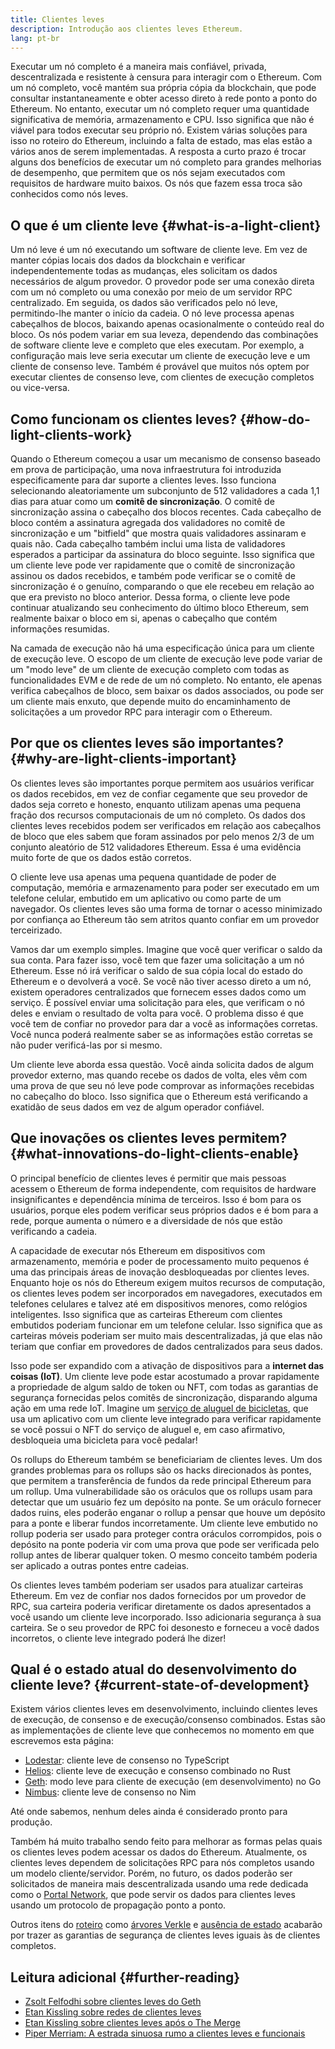 ```yaml
---
title: Clientes leves
description: Introdução aos clientes leves Ethereum.
lang: pt-br
---
```


Executar um nó completo é a maneira mais confiável, privada, descentralizada e resistente à censura para interagir com o Ethereum. Com um nó completo, você mantém sua própria cópia da blockchain, que pode consultar instantaneamente e obter acesso direto à rede ponto a ponto do Ethereum. No entanto, executar um nó completo requer uma quantidade significativa de memória, armazenamento e CPU. Isso significa que não é viável para todos executar seu próprio nó. Existem várias soluções para isso no roteiro do Ethereum, incluindo a falta de estado, mas elas estão a vários anos de serem implementadas. A resposta a curto prazo é trocar alguns dos benefícios de executar um nó completo para grandes melhorias de desempenho, que permitem que os nós sejam executados com requisitos de hardware muito baixos. Os nós que fazem essa troca são conhecidos como nós leves.

## O que é um cliente leve {#what-is-a-light-client}

Um nó leve é um nó executando um software de cliente leve. Em vez de manter cópias locais dos dados da blockchain e verificar independentemente todas as mudanças, eles solicitam os dados necessários de algum provedor. O provedor pode ser uma conexão direta com um nó completo ou uma conexão por meio de um servidor RPC centralizado. Em seguida, os dados são verificados pelo nó leve, permitindo-lhe manter o início da cadeia. O nó leve processa apenas cabeçalhos de blocos, baixando apenas ocasionalmente o conteúdo real do bloco. Os nós podem variar em sua leveza, dependendo das combinações de software cliente leve e completo que eles executam. Por exemplo, a configuração mais leve seria executar um cliente de execução leve e um cliente de consenso leve. Também é provável que muitos nós optem por executar clientes de consenso leve, com clientes de execução completos ou vice-versa.

## Como funcionam os clientes leves? {#how-do-light-clients-work}

Quando o Ethereum começou a usar um mecanismo de consenso baseado em prova de participação, uma nova infraestrutura foi introduzida especificamente para dar suporte a clientes leves. Isso funciona selecionando aleatoriamente um subconjunto de 512 validadores a cada 1,1 dias para atuar como um **comitê de sincronização**. O comitê de sincronização assina o cabeçalho dos blocos recentes. Cada cabeçalho de bloco contém a assinatura agregada dos validadores no comitê de sincronização e um "bitfield" que mostra quais validadores assinaram e quais não. Cada cabeçalho também inclui uma lista de validadores esperados a participar da assinatura do bloco seguinte. Isso significa que um cliente leve pode ver rapidamente que o comitê de sincronização assinou os dados recebidos, e também pode verificar se o comitê de sincronização é o genuíno, comparando o que ele recebeu em relação ao que era previsto no bloco anterior. Dessa forma, o cliente leve pode continuar atualizando seu conhecimento do último bloco Ethereum, sem realmente baixar o bloco em si, apenas o cabeçalho que contém informações resumidas.

Na camada de execução não há uma especificação única para um cliente de execução leve. O escopo de um cliente de execução leve pode variar de um "modo leve" de um cliente de execução completo com todas as funcionalidades EVM e de rede de um nó completo. No entanto, ele apenas verifica cabeçalhos de bloco, sem baixar os dados associados, ou pode ser um cliente mais enxuto, que depende muito do encaminhamento de solicitações a um provedor RPC para interagir com o Ethereum.

## Por que os clientes leves são importantes? {#why-are-light-clients-important}

Os clientes leves são importantes porque permitem aos usuários verificar os dados recebidos, em vez de confiar cegamente que seu provedor de dados seja correto e honesto, enquanto utilizam apenas uma pequena fração dos recursos computacionais de um nó completo. Os dados dos clientes leves recebidos podem ser verificados em relação aos cabeçalhos de bloco que eles sabem que foram assinados por pelo menos 2/3 de um conjunto aleatório de 512 validadores Ethereum. Essa é uma evidência muito forte de que os dados estão corretos.

O cliente leve usa apenas uma pequena quantidade de poder de computação, memória e armazenamento para poder ser executado em um telefone celular, embutido em um aplicativo ou como parte de um navegador. Os clientes leves são uma forma de tornar o acesso minimizado por confiança ao Ethereum tão sem atritos quanto confiar em um provedor terceirizado.

Vamos dar um exemplo simples. Imagine que você quer verificar o saldo da sua conta. Para fazer isso, você tem que fazer uma solicitação a um nó Ethereum. Esse nó irá verificar o saldo de sua cópia local do estado do Ethereum e o devolverá a você. Se você não tiver acesso direto a um nó, existem operadores centralizados que fornecem esses dados como um serviço. É possível enviar uma solicitação para eles, que verificam o nó deles e enviam o resultado de volta para você. O problema disso é que você tem de confiar no provedor para dar a você as informações corretas. Você nunca poderá realmente saber se as informações estão corretas se não puder verificá-las por si mesmo.

Um cliente leve aborda essa questão. Você ainda solicita dados de algum provedor externo, mas quando recebe os dados de volta, eles vêm com uma prova de que seu nó leve pode comprovar as informações recebidas no cabeçalho do bloco. Isso significa que o Ethereum está verificando a exatidão de seus dados em vez de algum operador confiável.

## Que inovações os clientes leves permitem? {#what-innovations-do-light-clients-enable}

O principal benefício de clientes leves é permitir que mais pessoas acessem o Ethereum de forma independente, com requisitos de hardware insignificantes e dependência mínima de terceiros. Isso é bom para os usuários, porque eles podem verificar seus próprios dados e é bom para a rede, porque aumenta o número e a diversidade de nós que estão verificando a cadeia.

A capacidade de executar nós Ethereum em dispositivos com armazenamento, memória e poder de processamento muito pequenos é uma das principais áreas de inovação desbloqueadas por clientes leves. Enquanto hoje os nós do Ethereum exigem muitos recursos de computação, os clientes leves podem ser incorporados em navegadores, executados em telefones celulares e talvez até em dispositivos menores, como relógios inteligentes. Isso significa que as carteiras Ethereum com clientes embutidos poderiam funcionar em um telefone celular. Isso significa que as carteiras móveis poderiam ser muito mais descentralizadas, já que elas não teriam que confiar em provedores de dados centralizados para seus dados.

Isso pode ser expandido com a ativação de dispositivos para a **internet das coisas (IoT)**. Um cliente leve pode estar acostumado a provar rapidamente a propriedade de algum saldo de token ou NFT, com todas as garantias de segurança fornecidas pelos comitês de sincronização, disparando alguma ação em uma rede IoT. Imagine um [serviço de aluguel de bicicletas](https://youtu.be/ZHNrAXf3RDE?t=929), que usa um aplicativo com um cliente leve integrado para verificar rapidamente se você possui o NFT do serviço de aluguel e, em caso afirmativo, desbloqueia uma bicicleta para você pedalar!

Os rollups do Ethereum também se beneficiariam de clientes leves. Um dos grandes problemas para os rollups são os hacks direcionados às pontes, que permitem a transferência de fundos da rede principal Ethereum para um rollup. Uma vulnerabilidade são os oráculos que os rollups usam para detectar que um usuário fez um depósito na ponte. Se um oráculo fornecer dados ruins, eles poderão enganar o rollup a pensar que houve um depósito para a ponte e liberar fundos incorretamente. Um cliente leve embutido no rollup poderia ser usado para proteger contra oráculos corrompidos, pois o depósito na ponte poderia vir com uma prova que pode ser verificada pelo rollup antes de liberar qualquer token. O mesmo conceito também poderia ser aplicado a outras pontes entre cadeias.

Os clientes leves também poderiam ser usados para atualizar carteiras Ethereum. Em vez de confiar nos dados fornecidos por um provedor de RPC, sua carteira poderia verificar diretamente os dados apresentados a você usando um cliente leve incorporado. Isso adicionaria segurança à sua carteira. Se o seu provedor de RPC foi desonesto e forneceu a você dados incorretos, o cliente leve integrado poderá lhe dizer!

## Qual é o estado atual do desenvolvimento do cliente leve? {#current-state-of-development}

Existem vários clientes leves em desenvolvimento, incluindo clientes leves de execução, de consenso e de execução/consenso combinados. Estas são as implementações de cliente leve que conhecemos no momento em que escrevemos esta página:

- [Lodestar](https://github.com/ChainSafe/lodestar/tree/unstable/packages/light-client): cliente leve de consenso no TypeScript
- [Helios](https://github.com/a16z/helios): cliente leve de execução e consenso combinado no Rust
- [Geth](https://github.com/ethereum/go-ethereum/tree/master/light): modo leve para cliente de execução (em desenvolvimento) no Go
- [Nimbus](https://nimbus.guide/el-light-client.html): cliente leve de consenso no Nim

Até onde sabemos, nenhum deles ainda é considerado pronto para produção.

Também há muito trabalho sendo feito para melhorar as formas pelas quais os clientes leves podem acessar os dados do Ethereum. Atualmente, os clientes leves dependem de solicitações RPC para nós completos usando um modelo cliente/servidor. Porém, no futuro, os dados poderão ser solicitados de maneira mais descentralizada usando uma rede dedicada como o [Portal Network](https://www.ethportal.net/), que pode servir os dados para clientes leves usando um protocolo de propagação ponto a ponto.

Outros itens do [roteiro](/roadmap/) como [árvores Verkle](/roadmap/verkle-trees/) e [ausência de estado](/roadmap/statelessness/) acabarão por trazer as garantias de segurança de clientes leves iguais às de clientes completos.

## Leitura adicional {#further-reading}

- [Zsolt Felfodhi sobre clientes leves do Geth](https://www.youtube.com/watch?v=EPZeFXau-RE)
- [Etan Kissling sobre redes de clientes leves](https://www.youtube.com/watch?v=85MeiMA4dD8)
- [Etan Kissling sobre clientes leves após o The Merge](https://www.youtube.com/watch?v=ZHNrAXf3RDE)
- [Piper Merriam: A estrada sinuosa rumo a clientes leves e funcionais](https://snakecharmers.ethereum.org/the-winding-road-to-functional-light-clients/)
